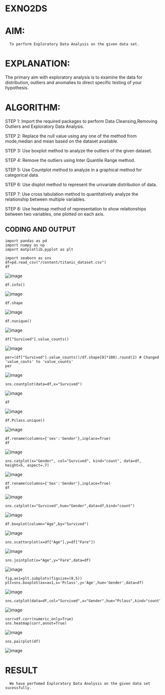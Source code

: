 # EXNO2DS
# AIM:
      To perform Exploratory Data Analysis on the given data set.
      
# EXPLANATION:
  The primary aim with exploratory analysis is to examine the data for distribution, outliers and anomalies to direct specific testing of your hypothesis.
  
# ALGORITHM:
STEP 1: Import the required packages to perform Data Cleansing,Removing Outliers and Exploratory Data Analysis.

STEP 2: Replace the null value using any one of the method from mode,median and mean based on the dataset available.

STEP 3: Use boxplot method to analyze the outliers of the given dataset.

STEP 4: Remove the outliers using Inter Quantile Range method.

STEP 5: Use Countplot method to analyze in a graphical method for categorical data.

STEP 6: Use displot method to represent the univariate distribution of data.

STEP 7: Use cross tabulation method to quantitatively analyze the relationship between multiple variables.

STEP 8: Use heatmap method of representation to show relationships between two variables, one plotted on each axis.

## CODING AND OUTPUT
```
import pandas as pd
import numpy as np
import matplotlib.pyplot as plt
```
```
import seaborn as sns
df=pd.read_csv("/content/titanic_dataset.csv")
df
```
![image](https://github.com/user-attachments/assets/59d0be4c-7bb7-47bb-8e0c-3eda655132c8)
```
df.info()
```
![image](https://github.com/user-attachments/assets/191bfa5e-a716-42a7-906d-e203a9810c24)
```
df.shape
```
![image](https://github.com/user-attachments/assets/657e3822-503c-495a-af3c-ce4cf32dde42)
```
df.nunique()
```
![image](https://github.com/user-attachments/assets/17eddd08-a223-4224-8839-919ffc9972d8)
```
df["Survived"].value_counts()
```
![image](https://github.com/user-attachments/assets/74bb9e3c-e835-4e1b-ae3c-45f4ba8eb98a)
```
per=(df["Survived"].value_counts()/df.shape[0]*100).round(2) # Changed 'value_couts' to 'value_counts'
per
```
![image](https://github.com/user-attachments/assets/46469cad-22fb-4801-95a3-c48de52ae54f)
```
sns.countplot(data=df,x="Survived")
```
![image](https://github.com/user-attachments/assets/a4f2ce1c-bc43-480d-bc7b-1032f292ce1c)
```
df
```
![image](https://github.com/user-attachments/assets/cabd2301-1b1c-416d-b868-a0e50aaa67ad)
```
df.Pclass.unique()
```
![image](https://github.com/user-attachments/assets/57f2f032-1f1b-46c8-bc9b-24fea3a13924)
```
df.rename(columns={'sex':'Gender'},inplace=True)
df
```
![image](https://github.com/user-attachments/assets/f8375837-10ea-43fd-8861-a7f771626f19)
```
sns.catplot(x="Gender", col="Survived", kind="count", data=df, height=5, aspect=.7)
```
![image](https://github.com/user-attachments/assets/552ca546-93f5-4f68-8489-c23080ab9561)
```
df.rename(columns={'Sex':'Gender'},inplace=True)
df
```
![image](https://github.com/user-attachments/assets/a98acbcb-8083-466e-9c9d-5990ff6d8692)
```
sns.catplot(x="Survived",hue="Gender",data=df,kind="count")
```
![image](https://github.com/user-attachments/assets/2ae2d249-87fb-4c16-9ee3-c2f2ab995e34)
```
df.boxplot(column="Age",by="Survived")
```
![image](https://github.com/user-attachments/assets/ab02e303-2f4e-43de-9bff-6c4ef282f50a)
```
sns.scatterplot(x=df["Age"],y=df["Fare"])
```
![image](https://github.com/user-attachments/assets/c4c60212-b936-49cc-97a2-1f96ea2f7200)
```
sns.jointplot(x="Age",y="Fare",data=df)
```
![image](https://github.com/user-attachments/assets/0274a9ef-455b-4e8c-b548-18eeab06bad0)
```
fig,ax1=plt.subplots(figsize=(8,5))
plt=sns.boxplot(ax=ax1,x='Pclass',y='Age',hue='Gender',data=df)
```
![image](https://github.com/user-attachments/assets/66b249eb-1d85-4130-b1c2-08ce1e432c69)
```
sns.catplot(data=df,col="Survived",x="Gender",hue="Pclass",kind="count")
```
![image](https://github.com/user-attachments/assets/4b29a486-1f66-471d-a96f-effda81172e0)
```
corr=df.corr(numeric_only=True)
sns.heatmap(corr,annot=True)
```
![image](https://github.com/user-attachments/assets/74d985f4-f141-4fe1-9cb9-5844778e17f8)
```
sns.pairplot(df)
```
![image](https://github.com/user-attachments/assets/de2fbadd-3c9c-4e29-af4a-053c34e65594)



# RESULT
      We have perfomed Exploratory Data Analysis on the given data set sucessfully.

